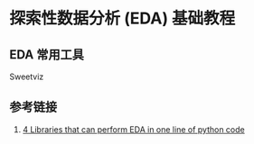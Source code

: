 # 探索性数据分析 (EDA) 基础教程


## EDA 常用工具

Sweetviz


## 参考链接
1. [4 Libraries that can perform EDA in one line of python code](https://towardsdatascience.com/4-libraries-that-can-perform-eda-in-one-line-of-python-code-b13938a06ae)